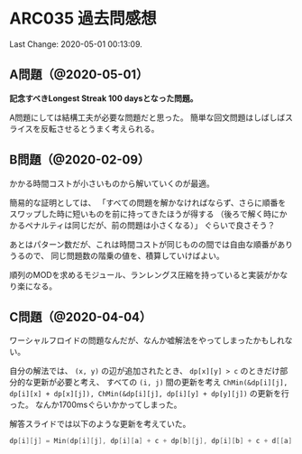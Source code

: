 # ARC035 過去問感想

Last Change: 2020-05-01 00:13:09.

## A問題（@2020-05-01）

**記念すベきLongest Streak 100 daysとなった問題。**

A問題にしては結構工夫が必要な問題だと思った。
簡単な回文問題はしばしばスライスを反転させるとうまく考えられる。

## B問題（@2020-02-09）

かかる時間コストが小さいものから解いていくのが最適。

簡易的な証明としては、
「すべての問題を解かなければならず、さらに順番をスワップした時に短いものを前に持ってきたほうが得する
（後ろで解く時にかかるペナルティは同じだが、前の問題は小さくなる）」
ぐらいで良さそう？

あとはパターン数だが、これは時間コストが同じものの間では自由な順番がありうるので、
同じ問題数の階乗の値を、積算していけばよい。

順列のMODを求めるモジュール、ランレングス圧縮を持っていると実装がかなり楽になる。

## C問題（@2020-04-04）

ワーシャルフロイドの問題なんだが、なんか嘘解法をやってしまったかもしれない。

自分の解法では、 `(x, y)` の辺が追加されたとき、 `dp[x][y] > c` のときだけ部分的な更新が必要と考え、
すべての `(i, j)` 間の更新を考え
`ChMin(&dp[i][j], dp[i][x] + dp[x][j]), ChMin(&dp[i][j], dp[i][y] + dp[y][j])` の更新を行った。
なんか1700msぐらいかかってしまった。

解答スライドでは以下のような更新を考えていた。

```go
dp[i][j] = Min(dp[i][j], dp[i][a] + c + dp[b][j], dp[i][b] + c + d[[a][j]])
```

